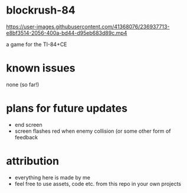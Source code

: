 # blockrush-84

https://user-images.githubusercontent.com/41368076/236937713-e8bf3514-2056-400a-bd44-d95eb683d89c.mp4


a game for the TI-84+CE

# known issues
none (so far!)

# plans for future updates
- end screen
- screen flashes red when enemy collision (or some other form of feedback

# attribution
- everything here is made by me
- feel free to use assets, code etc. from this repo in your own projects
